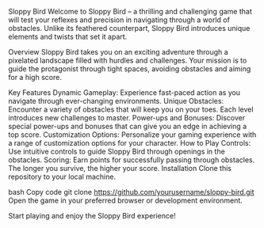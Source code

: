 Sloppy Bird
Welcome to Sloppy Bird – a thrilling and challenging game that will test your reflexes and precision in navigating through a world of obstacles. Unlike its feathered counterpart, Sloppy Bird introduces unique elements and twists that set it apart.

Overview
Sloppy Bird takes you on an exciting adventure through a pixelated landscape filled with hurdles and challenges. Your mission is to guide the protagonist through tight spaces, avoiding obstacles and aiming for a high score.

Key Features
Dynamic Gameplay: Experience fast-paced action as you navigate through ever-changing environments.
Unique Obstacles: Encounter a variety of obstacles that will keep you on your toes. Each level introduces new challenges to master.
Power-ups and Bonuses: Discover special power-ups and bonuses that can give you an edge in achieving a top score.
Customization Options: Personalize your gaming experience with a range of customization options for your character.
How to Play
Controls: Use intuitive controls to guide Sloppy Bird through openings in the obstacles.
Scoring: Earn points for successfully passing through obstacles. The longer you survive, the higher your score.
Installation
Clone this repository to your local machine.

bash
Copy code
git clone https://github.com/yourusername/sloppy-bird.git
Open the game in your preferred browser or development environment.

Start playing and enjoy the Sloppy Bird experience!

